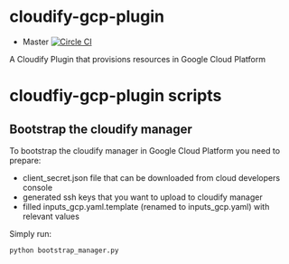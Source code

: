 # cloudify-gcp-plugin

* Master [![Circle CI](https://circleci.com/gh/cloudify-cosmo/cloudify-gcp-plugin.svg?style=shield)](https://circleci.com/gh/cloudify-cosmo/cloudify-gcp-plugin)

A Cloudify Plugin that provisions resources in Google Cloud Platform

# cloudfiy-gcp-plugin scripts
## Bootstrap the cloudify manager

To bootstrap the cloudify manager in Google Cloud Platform you need to prepare:
 - client_secret.json file that can be downloaded from cloud developers console
 - generated ssh keys that you want to upload to cloudify manager
 - filled inputs_gcp.yaml.template (renamed to inputs_gcp.yaml) with relevant values 
 
 Simply run:
 ```
 python bootstrap_manager.py
 ```
